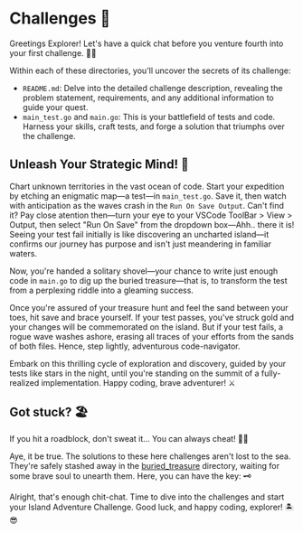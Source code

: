 # Challenges 🌊

Greetings Explorer! Let's have a quick chat before you venture fourth into your first challenge. 🦜💬

Within each of these directories, you'll uncover the secrets of its challenge:

- `README.md`: Delve into the detailed challenge description, revealing the problem statement, requirements, and any additional information to guide your quest.
- `main_test.go` and `main.go`: This is your battlefield of tests and code. Harness your skills, craft tests, and forge a solution that triumphs over the challenge. 

## Unleash Your Strategic Mind! 🎯

Chart unknown territories in the vast ocean of code. Start your expedition by etching an enigmatic map—a test—in `main_test.go`. Save it, then watch with anticipation as the waves crash in the `Run On Save Output`. Can't find it? Pay close atention then—turn your eye to your VSCode ToolBar > View > Output, then select "Run On Save" from the dropdown box—Ahh.. there it is! Seeing your test fail initially is like discovering an uncharted island—it confirms our journey has purpose and isn't just meandering in familiar waters.

Now, you're handed a solitary shovel—your chance to write just enough code in `main.go` to dig up the buried treasure—that is, to transform the test from a perplexing riddle into a gleaming success.

Once you're assured of your treasure hunt and feel the sand between your toes, hit save and brace yourself. If your test passes, you've struck gold and your changes will be commemorated on the island. But if your test fails, a rogue wave washes ashore, erasing all traces of your efforts from the sands of both files. Hence, step lightly, adventurous code-navigator.

Embark on this thrilling cycle of exploration and discovery, guided by your tests like stars in the night, until you're standing on the summit of a fully-realized implementation. Happy coding, brave adventurer! ⚔️

## Got stuck? 🏖️

If you hit a roadblock, don't sweat it... You can always cheat! 🏴‍☠️

Aye, it be true. The solutions to these here challenges aren't lost to the sea. They're safely stashed away in the [buried_treasure](../burried_tresure/) directory, waiting for some brave soul to unearth them. Here, you can have the key: 🗝️

Alright, that's enough chit-chat. Time to dive into the challenges and start your Island Adventure Challenge. Good luck, and happy coding, explorer! 🏝️😎 